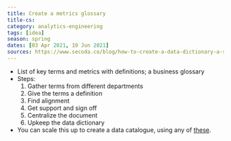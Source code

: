 ```yaml
---
title: Create a metrics glossary
title-cs: 
category: analytics-engineering
tags: [idea]
season: spring
dates: [03 Apr 2021, 19 Jun 2021]
sources: https://www.secoda.co/blog/how-to-create-a-data-dictionary-a-step-by-step-guide, 
---
```


* List of key terms and metrics with definitions; a business glossary
* Steps:
	1. Gather terms from different departments
	1. Give the terms a definition
	1. Find alignment
	1. Get support and sign off
	1. Centralize the document
	1. Upkeep the data dictionary
* You can scale this up to create a data catalogue, using any of [these](https://www.notion.so/The-Ultimate-Repo-of-Data-Discovery-Solutions-149b0ea2a2ed401d84f2b71681c5a369).